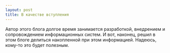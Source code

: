 ```yaml
---
layout: post
title: В качестве вступления
---
```


Автор этого блога долгое время занимается разработкой, внедрением и сопровождением информационных систем. И вот, наконец, решил в этом блоге делиться накопленной при этом информацией.
Надеюсь, кому-то это будет полезным.